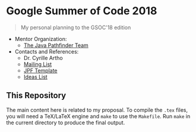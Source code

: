 # Google Summer of Code 2018

> My personal planning to the GSOC'18 edition

* Mentor Organization:
  * [The Java Pathfinder Team](https://github.com/javapathfinder/)
* Contacts and References:
  * Dr. Cyrille Artho
  * [Mailing List](java-pathfinder@googlegroups.com)
  * [JPF Template](https://babelfish.arc.nasa.gov/trac/jpf/wiki/devel/create_project)
  * [Ideas List](https://github.com/javapathfinder/jpf-core/wiki/GSoC-2018-Project-Ideas)

## This Repository

The main content here is related to my proposal.
To compile the `.tex` files, you will need a TeX/LaTeX engine and `make` to use the `Makefile`.
Run `make` in the current directory to produce the final output.

